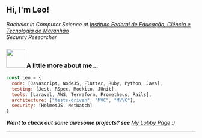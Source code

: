 <h2> Hi, I'm Leo! </h2>
<p><em> Bachelor in Computer Science at <a href="https://caxias.ifma.edu.br/">Instituto Federal de Educação, Ciência e Tecnologia do Maranhão</a>
</br>
Security Researcher 
</br>
</em></p>

### <img src="https://media.giphy.com/media/VgCDAzcKvsR6OM0uWg/giphy.gif" width="50"> A little more about me...  

```javascript
const Leo = {
  code: [Javascript, NodeJS, Flutter, Ruby, Python, Java],
  testing: [Jest, RSpec, Mockito, JUnit],
  tools: [Laravel, AWS, Terraform, Prometheus, Rails],
  architecture: ["tests-driven", "MVC", "MVVC"],
  security: [HelmetJS, NetWatch]
}
```
<em><b>Want to check out some awesome projects? see </b><a href="https://bulletsentence.github.io/">My Lobby Page</a> :)</em>

  ---

